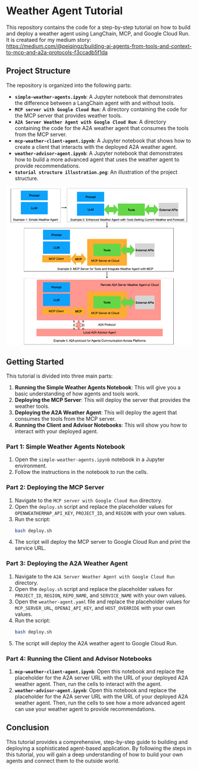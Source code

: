 # Weather Agent Tutorial

This repository contains the code for a step-by-step tutorial on how to build and deploy a weather agent using LangChain, MCP, and Google Cloud Run. It is creataed for my medium story: https://medium.com/@peiqingz/building-ai-agents-from-tools-and-context-to-mcp-and-a2a-protocols-f3ccadb5f1da

## Project Structure

The repository is organized into the following parts:

- **`simple-weather-agents.ipynb`**: A Jupyter notebook that demonstrates the difference between a LangChain agent with and without tools.
- **`MCP server with Google Cloud Run`**: A directory containing the code for the MCP server that provides weather tools.
- **`A2A Server Weather Agent with Google Cloud Run`**: A directory containing the code for the A2A weather agent that consumes the tools from the MCP server.
- **`mcp-weather-client-agent.ipynb`**: A Jupyter notebook that shows how to create a client that interacts with the deployed A2A weather agent.
- **`weather-advisor-agent.ipynb`**: A Jupyter notebook that demonstrates how to build a more advanced agent that uses the weather agent to provide recommendations.
- **`tutorial structure illustration.png`**: An illustration of the project structure.

![Tutorial Structure](tutorial%20structure%20illustration.png)

## Getting Started

This tutorial is divided into three main parts:

1.  **Running the Simple Weather Agents Notebook**: This will give you a basic understanding of how agents and tools work.
2.  **Deploying the MCP Server**: This will deploy the server that provides the weather tools.
3.  **Deploying the A2A Weather Agent**: This will deploy the agent that consumes the tools from the MCP server.
4.  **Running the Client and Advisor Notebooks**: This will show you how to interact with your deployed agent.

### Part 1: Simple Weather Agents Notebook

1.  Open the `simple-weather-agents.ipynb` notebook in a Jupyter environment.
2.  Follow the instructions in the notebook to run the cells.

### Part 2: Deploying the MCP Server

1.  Navigate to the `MCP server with Google Cloud Run` directory.
2.  Open the `deploy.sh` script and replace the placeholder values for `OPENWEATHERMAP_API_KEY`, `PROJECT_ID`, and `REGION` with your own values.
3.  Run the script:
    ```bash
    bash deploy.sh
    ```
4.  The script will deploy the MCP server to Google Cloud Run and print the service URL.

### Part 3: Deploying the A2A Weather Agent

1.  Navigate to the `A2A Server Weather Agent with Google Cloud Run` directory.
2.  Open the `deploy.sh` script and replace the placeholder values for `PROJECT_ID`, `REGION`, `REPO_NAME`, and `SERVICE_NAME` with your own values.
3.  Open the `weather-agent.yaml` file and replace the placeholder values for `MCP_SERVER_URL`, `OPENAI_API_KEY`, and `HOST_OVERRIDE` with your own values.
4.  Run the script:
    ```bash
    bash deploy.sh
    ```
5.  The script will deploy the A2A weather agent to Google Cloud Run.

### Part 4: Running the Client and Advisor Notebooks

1.  **`mcp-weather-client-agent.ipynb`**: Open this notebook and replace the placeholder for the A2A server URL with the URL of your deployed A2A weather agent. Then, run the cells to interact with the agent.
2.  **`weather-advisor-agent.ipynb`**: Open this notebook and replace the placeholder for the A2A server URL with the URL of your deployed A2A weather agent. Then, run the cells to see how a more advanced agent can use your weather agent to provide recommendations.

## Conclusion

This tutorial provides a comprehensive, step-by-step guide to building and deploying a sophisticated agent-based application. By following the steps in this tutorial, you will gain a deep understanding of how to build your own agents and connect them to the outside world.
